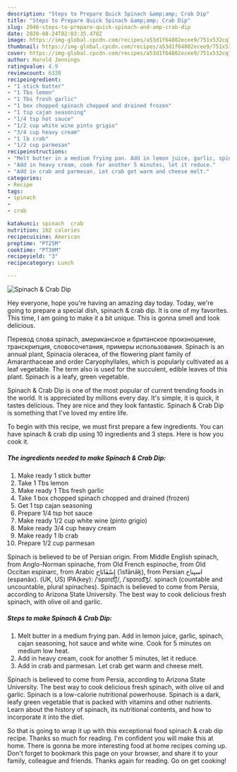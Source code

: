 ```yaml
---
description: "Steps to Prepare Quick Spinach &amp;amp; Crab Dip"
title: "Steps to Prepare Quick Spinach &amp;amp; Crab Dip"
slug: 2046-steps-to-prepare-quick-spinach-and-amp-crab-dip
date: 2020-08-24T02:03:35.478Z
image: https://img-global.cpcdn.com/recipes/a53d1f64802ecee9/751x532cq70/spinach-crab-dip-recipe-main-photo.jpg
thumbnail: https://img-global.cpcdn.com/recipes/a53d1f64802ecee9/751x532cq70/spinach-crab-dip-recipe-main-photo.jpg
cover: https://img-global.cpcdn.com/recipes/a53d1f64802ecee9/751x532cq70/spinach-crab-dip-recipe-main-photo.jpg
author: Harold Jennings
ratingvalue: 4.9
reviewcount: 6320
recipeingredient:
- "1 stick butter"
- "1 Tbs lemon"
- "1 Tbs fresh garlic"
- "1 box chopped spinach chopped and drained frozen"
- "1 tsp cajan seasoning"
- "1/4 tsp hot sauce"
- "1/2 cup white wine pinto grigio"
- "3/4 cup heavy cream"
- "1 lb crab"
- "1/2 cup parmesan"
recipeinstructions:
- "Melt butter in a medium frying pan. Add in lemon juice, garlic, spinach, cajan seasoning, hot sauce and white wine. Cook for 5 minutes on medium low heat."
- "Add in heavy cream, cook for another 5 minutes, let it reduce."
- "Add in crab and parmesan. Let crab get warm and cheese melt."
categories:
- Recipe
tags:
- spinach
- 
- crab

katakunci: spinach  crab 
nutrition: 162 calories
recipecuisine: American
preptime: "PT25M"
cooktime: "PT30M"
recipeyield: "3"
recipecategory: Lunch

---
```



![Spinach &amp; Crab Dip](https://img-global.cpcdn.com/recipes/a53d1f64802ecee9/751x532cq70/spinach-crab-dip-recipe-main-photo.jpg)

Hey everyone, hope you're having an amazing day today. Today, we're going to prepare a special dish, spinach &amp; crab dip. It is one of my favorites. This time, I am going to make it a bit unique. This is gonna smell and look delicious.

Перевод слова spinach, американское и британское произношение, транскрипция, словосочетания, примеры использования. Spinach is an annual plant, Spinacia oleracea, of the flowering plant family of Amaranthaceae and order Caryophyllales, which is popularly cultivated as a leaf vegetable. The term also is used for the succulent, edible leaves of this plant. Spinach is a leafy, green vegetable.

Spinach &amp; Crab Dip is one of the most popular of current trending foods in the world. It is appreciated by millions every day. It's simple, it is quick, it tastes delicious. They are nice and they look fantastic. Spinach &amp; Crab Dip is something that I've loved my entire life.


To begin with this recipe, we must first prepare a few ingredients. You can have spinach &amp; crab dip using 10 ingredients and 3 steps. Here is how you cook it.

<!--inarticleads1-->

##### The ingredients needed to make Spinach &amp; Crab Dip:

1. Make ready 1 stick butter
1. Take 1 Tbs lemon
1. Make ready 1 Tbs fresh garlic
1. Take 1 box chopped spinach chopped and drained (frozen)
1. Get 1 tsp cajan seasoning
1. Prepare 1/4 tsp hot sauce
1. Make ready 1/2 cup white wine (pinto grigio)
1. Make ready 3/4 cup heavy cream
1. Make ready 1 lb crab
1. Prepare 1/2 cup parmesan


Spinach is believed to be of Persian origin. From Middle English spinach, from Anglo-Norman spinache, from Old French espinoche, from Old Occitan espinarc, from Arabic إِسْفَانَاخ‎ (ʾisfānāḵ), from Persian اسپناخ‎ (espanâx). (UK, US) IPA(key): /ˈspɪnɪt͡ʃ/, /ˈspɪnɪd͡ʒ/. spinach (countable and uncountable, plural spinaches). Spinach is believed to come from Persia, according to Arizona State University. The best way to cook delicious fresh spinach, with olive oil and garlic. 

<!--inarticleads2-->

##### Steps to make Spinach &amp; Crab Dip:

1. Melt butter in a medium frying pan. Add in lemon juice, garlic, spinach, cajan seasoning, hot sauce and white wine. Cook for 5 minutes on medium low heat.
1. Add in heavy cream, cook for another 5 minutes, let it reduce.
1. Add in crab and parmesan. Let crab get warm and cheese melt.


Spinach is believed to come from Persia, according to Arizona State University. The best way to cook delicious fresh spinach, with olive oil and garlic. Spinach is a low-calorie nutritional powerhouse. Spinach is a dark, leafy green vegetable that is packed with vitamins and other nutrients. Learn about the history of spinach, its nutritional contents, and how to incorporate it into the diet. 

So that is going to wrap it up with this exceptional food spinach &amp; crab dip recipe. Thanks so much for reading. I'm confident you will make this at home. There is gonna be more interesting food at home recipes coming up. Don't forget to bookmark this page on your browser, and share it to your family, colleague and friends. Thanks again for reading. Go on get cooking!
